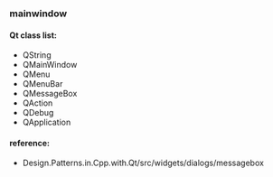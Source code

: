 ### mainwindow

#### Qt class list:
- QString
- QMainWindow 
- QMenu
- QMenuBar
- QMessageBox
- QAction
- QDebug
- QApplication

#### reference: 
- Design.Patterns.in.Cpp.with.Qt/src/widgets/dialogs/messagebox

